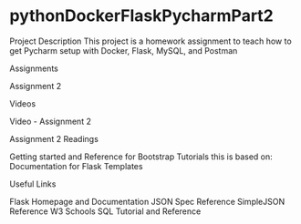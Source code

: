 # pythonDockerFlaskPycharmPart2
Project Description
This project is a homework assignment to teach how to get Pycharm setup with Docker, Flask, MySQL, and Postman

Assignments

Assignment 2

Videos

Video - Assignment 2

Assignment 2 Readings

Getting started and Reference for Bootstrap
Tutorials this is based on:
Documentation for Flask Templates

Useful Links

Flask Homepage and Documentation
JSON Spec Reference
SimpleJSON Reference
W3 Schools SQL Tutorial and Reference